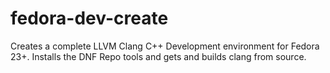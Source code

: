 # fedora-dev-create
Creates a complete LLVM Clang C++ Development environment for Fedora 23+.  Installs the DNF Repo tools and gets and builds clang from source.
